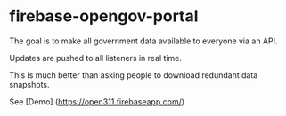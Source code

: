 # firebase-opengov-portal
The goal is to make all government data available to everyone via an API.

Updates are pushed to all listeners in real time.

This is much better than asking people to download redundant data snapshots.

See [Demo] (https://open311.firebaseapp.com/)
